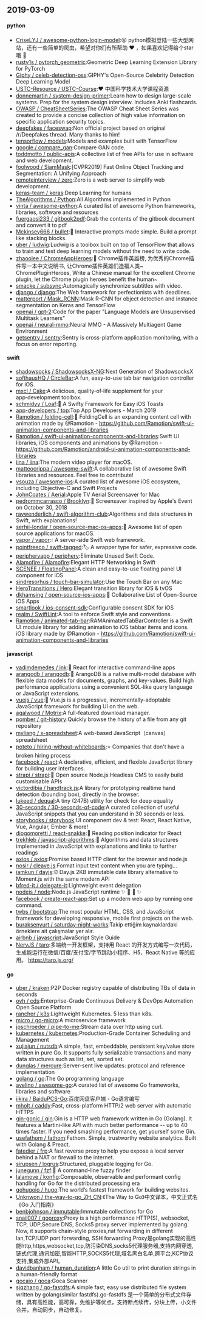 ## 2019-03-09

#### python
* [CriseLYJ / awesome-python-login-model](https://github.com/CriseLYJ/awesome-python-login-model):😮
python模拟登陆一些大型网站，还有一些简单的爬虫，希望对你们有所帮助
❤️
，如果喜欢记得给个star哦
🌟
* [rusty1s / pytorch_geometric](https://github.com/rusty1s/pytorch_geometric):Geometric Deep Learning Extension Library for PyTorch
* [Giphy / celeb-detection-oss](https://github.com/Giphy/celeb-detection-oss):GIPHY's Open-Source Celebrity Detection Deep Learning Model
* [USTC-Resource / USTC-Course](https://github.com/USTC-Resource/USTC-Course):❤️
中国科学技术大学课程资源
* [donnemartin / system-design-primer](https://github.com/donnemartin/system-design-primer):Learn how to design large-scale systems. Prep for the system design interview. Includes Anki flashcards.
* [OWASP / CheatSheetSeries](https://github.com/OWASP/CheatSheetSeries):The OWASP Cheat Sheet Series was created to provide a concise collection of high value information on specific application security topics.
* [deepfakes / faceswap](https://github.com/deepfakes/faceswap):Non official project based on original /r/Deepfakes thread. Many thanks to him!
* [tensorflow / models](https://github.com/tensorflow/models):Models and examples built with TensorFlow
* [google / compare_gan](https://github.com/google/compare_gan):Compare GAN code.
* [toddmotto / public-apis](https://github.com/toddmotto/public-apis):A collective list of free APIs for use in software and web development.
* [foolwood / SiamMask](https://github.com/foolwood/SiamMask):[CVPR2019] Fast Online Object Tracking and Segmentation: A Unifying Approach
* [remoteinterview / zero](https://github.com/remoteinterview/zero):Zero is a web server to simplify web development.
* [keras-team / keras](https://github.com/keras-team/keras):Deep Learning for humans
* [TheAlgorithms / Python](https://github.com/TheAlgorithms/Python):All Algorithms implemented in Python
* [vinta / awesome-python](https://github.com/vinta/awesome-python):A curated list of awesome Python frameworks, libraries, software and resources
* [fuergaosi233 / gitbook2pdf](https://github.com/fuergaosi233/gitbook2pdf):Grab the contents of the gitbook document and convert it to pdf
* [Mckinsey666 / bullet](https://github.com/Mckinsey666/bullet):🚅
Interactive prompts made simple. Build a prompt like stacking blocks.
* [uber / ludwig](https://github.com/uber/ludwig):Ludwig is a toolbox built on top of TensorFlow that allows to train and test deep learning models without the need to write code.
* [zhaoolee / ChromeAppHeroes](https://github.com/zhaoolee/ChromeAppHeroes):🌈
Chrome插件英雄榜, 为优秀的Chrome插件写一本中文说明书, 让Chrome插件英雄们造福人类~ ChromePluginHeroes, Write a Chinese manual for the excellent Chrome plugin, let the Chrome plugin heroes benefit the human~
* [smacke / subsync](https://github.com/smacke/subsync):Automagically synchronize subtitles with video.
* [django / django](https://github.com/django/django):The Web framework for perfectionists with deadlines.
* [matterport / Mask_RCNN](https://github.com/matterport/Mask_RCNN):Mask R-CNN for object detection and instance segmentation on Keras and TensorFlow
* [openai / gpt-2](https://github.com/openai/gpt-2):Code for the paper "Language Models are Unsupervised Multitask Learners"
* [openai / neural-mmo](https://github.com/openai/neural-mmo):Neural MMO - A Massively Multiagent Game Environment
* [getsentry / sentry](https://github.com/getsentry/sentry):Sentry is cross-platform application monitoring, with a focus on error reporting.

#### swift
* [shadowsocks / ShadowsocksX-NG](https://github.com/shadowsocks/ShadowsocksX-NG):Next Generation of ShadowsocksX
* [softhausHQ / CircleBar](https://github.com/softhausHQ/CircleBar):A fun, easy-to-use tab bar navigation controller for iOS.
* [mxcl / Cake](https://github.com/mxcl/Cake):A delicious, quality‑of‑life supplement for your app‑development toolbox.
* [schmidyy / Loaf](https://github.com/schmidyy/Loaf):🍞
A Swifty Framework for Easy iOS Toasts
* [app-developers / top](https://github.com/app-developers/top):Top App Developers - March 2019
* [Ramotion / folding-cell](https://github.com/Ramotion/folding-cell):📃
FoldingCell is an expanding content cell with animation made by @Ramotion - https://github.com/Ramotion/swift-ui-animation-components-and-libraries
* [Ramotion / swift-ui-animation-components-and-libraries](https://github.com/Ramotion/swift-ui-animation-components-and-libraries):Swift UI libraries, iOS components and animations by @Ramotion - https://github.com/Ramotion/android-ui-animation-components-and-libraries
* [iina / iina](https://github.com/iina/iina):The modern video player for macOS.
* [matteocrippa / awesome-swift](https://github.com/matteocrippa/awesome-swift):A collaborative list of awesome Swift libraries and resources. Feel free to contribute!
* [vsouza / awesome-ios](https://github.com/vsouza/awesome-ios):A curated list of awesome iOS ecosystem, including Objective-C and Swift Projects
* [JohnCoates / Aerial](https://github.com/JohnCoates/Aerial):Apple TV Aerial Screensaver for Mac
* [pedrommcarrasco / Brooklyn](https://github.com/pedrommcarrasco/Brooklyn):🍎
Screensaver inspired by Apple's Event on October 30, 2018
* [raywenderlich / swift-algorithm-club](https://github.com/raywenderlich/swift-algorithm-club):Algorithms and data structures in Swift, with explanations!
* [serhii-londar / open-source-mac-os-apps](https://github.com/serhii-londar/open-source-mac-os-apps):🚀
Awesome list of open source applications for macOS.
* [vapor / vapor](https://github.com/vapor/vapor):💧
A server-side Swift web framework.
* [pointfreeco / swift-tagged](https://github.com/pointfreeco/swift-tagged):🏷
A wrapper type for safer, expressive code.
* [peripheryapp / periphery](https://github.com/peripheryapp/periphery):Eliminate Unused Swift Code.
* [Alamofire / Alamofire](https://github.com/Alamofire/Alamofire):Elegant HTTP Networking in Swift
* [SCENEE / FloatingPanel](https://github.com/SCENEE/FloatingPanel):A clean and easy-to-use floating panel UI component for iOS
* [sindresorhus / touch-bar-simulator](https://github.com/sindresorhus/touch-bar-simulator):Use the Touch Bar on any Mac
* [HeroTransitions / Hero](https://github.com/HeroTransitions/Hero):Elegant transition library for iOS & tvOS
* [dkhamsing / open-source-ios-apps](https://github.com/dkhamsing/open-source-ios-apps):📱
Collaborative List of Open-Source iOS Apps
* [smartlook / ios-consent-sdk](https://github.com/smartlook/ios-consent-sdk):Configurable consent SDK for iOS
* [realm / SwiftLint](https://github.com/realm/SwiftLint):A tool to enforce Swift style and conventions.
* [Ramotion / animated-tab-bar](https://github.com/Ramotion/animated-tab-bar):RAMAnimatedTabBarController is a Swift UI module library for adding animation to iOS tabbar items and icons. iOS library made by @Ramotion - https://github.com/Ramotion/swift-ui-animation-components-and-libraries

#### javascript
* [vadimdemedes / ink](https://github.com/vadimdemedes/ink):🌈
React for interactive command-line apps
* [arangodb / arangodb](https://github.com/arangodb/arangodb):🥑
ArangoDB is a native multi-model database with flexible data models for documents, graphs, and key-values. Build high performance applications using a convenient SQL-like query language or JavaScript extensions.
* [vuejs / vue](https://github.com/vuejs/vue):🖖
Vue.js is a progressive, incrementally-adoptable JavaScript framework for building UI on the web.
* [agalwood / Motrix](https://github.com/agalwood/Motrix):A full-featured download manager.
* [pomber / git-history](https://github.com/pomber/git-history):Quickly browse the history of a file from any git repository
* [myliang / x-spreadsheet](https://github.com/myliang/x-spreadsheet):A web-based JavaScript（canvas） spreadsheet
* [poteto / hiring-without-whiteboards](https://github.com/poteto/hiring-without-whiteboards):⭐️
Companies that don't have a broken hiring process
* [facebook / react](https://github.com/facebook/react):A declarative, efficient, and flexible JavaScript library for building user interfaces.
* [strapi / strapi](https://github.com/strapi/strapi):🚀
Open source Node.js Headless CMS to easily build customisable APIs
* [victordibia / handtrack.js](https://github.com/victordibia/handtrack.js):A library for prototyping realtime hand detection (bounding box), directly in the browser.
* [lukeed / dequal](https://github.com/lukeed/dequal):A tiny (247B) utility for check for deep equality
* [30-seconds / 30-seconds-of-code](https://github.com/30-seconds/30-seconds-of-code):A curated collection of useful JavaScript snippets that you can understand in 30 seconds or less.
* [storybooks / storybook](https://github.com/storybooks/storybook):UI component dev & test: React, React Native, Vue, Angular, Ember & more!
* [diogomoretti / react-snakke](https://github.com/diogomoretti/react-snakke):🐍
Reading position indicator for React
* [trekhleb / javascript-algorithms](https://github.com/trekhleb/javascript-algorithms):📝
Algorithms and data structures implemented in JavaScript with explanations and links to further readings
* [axios / axios](https://github.com/axios/axios):Promise based HTTP client for the browser and node.js
* [nosir / cleave.js](https://github.com/nosir/cleave.js):Format input text content when you are typing...
* [iamkun / dayjs](https://github.com/iamkun/dayjs):⏰
Day.js 2KB immutable date library alternative to Moment.js with the same modern API
* [bfred-it / delegate-it](https://github.com/bfred-it/delegate-it):Lightweight event delegation
* [nodejs / node](https://github.com/nodejs/node):Node.js JavaScript runtime
✨
🐢
🚀
✨
* [facebook / create-react-app](https://github.com/facebook/create-react-app):Set up a modern web app by running one command.
* [twbs / bootstrap](https://github.com/twbs/bootstrap):The most popular HTML, CSS, and JavaScript framework for developing responsive, mobile first projects on the web.
* [buraksenyurt / saturday-night-works](https://github.com/buraksenyurt/saturday-night-works):Takip ettiğim kaynaklardaki örneklere ait çalışmalar yer alır.
* [airbnb / javascript](https://github.com/airbnb/javascript):JavaScript Style Guide
* [NervJS / taro](https://github.com/NervJS/taro):多端统一开发框架，支持用 React 的开发方式编写一次代码，生成能运行在微信/百度/支付宝/字节跳动小程序、H5、React Native 等的应用。 https://taro.js.org/

#### go
* [uber / kraken](https://github.com/uber/kraken):P2P Docker registry capable of distributing TBs of data in seconds
* [ovh / cds](https://github.com/ovh/cds):Enterprise-Grade Continuous Delivery & DevOps Automation Open Source Platform
* [rancher / k3s](https://github.com/rancher/k3s):Lightweight Kubernetes. 5 less than k8s.
* [micro / go-micro](https://github.com/micro/go-micro):A microservice framework
* [jpschroeder / pipe-to-me](https://github.com/jpschroeder/pipe-to-me):Stream data over http using curl.
* [kubernetes / kubernetes](https://github.com/kubernetes/kubernetes):Production-Grade Container Scheduling and Management
* [xujiajun / nutsdb](https://github.com/xujiajun/nutsdb):A simple, fast, embeddable, persistent key/value store written in pure Go. It supports fully serializable transactions and many data structures such as list, set, sorted set.
* [dunglas / mercure](https://github.com/dunglas/mercure):Server-sent live updates: protocol and reference implementation
* [golang / go](https://github.com/golang/go):The Go programming language
* [avelino / awesome-go](https://github.com/avelino/awesome-go):A curated list of awesome Go frameworks, libraries and software
* [iikira / BaiduPCS-Go](https://github.com/iikira/BaiduPCS-Go):百度网盘客户端 - Go语言编写
* [mholt / caddy](https://github.com/mholt/caddy):Fast, cross-platform HTTP/2 web server with automatic HTTPS
* [gin-gonic / gin](https://github.com/gin-gonic/gin):Gin is a HTTP web framework written in Go (Golang). It features a Martini-like API with much better performance -- up to 40 times faster. If you need smashing performance, get yourself some Gin.
* [usefathom / fathom](https://github.com/usefathom/fathom):Fathom. Simple, trustworthy website analytics. Built with Golang & Preact.
* [fatedier / frp](https://github.com/fatedier/frp):A fast reverse proxy to help you expose a local server behind a NAT or firewall to the internet.
* [sirupsen / logrus](https://github.com/sirupsen/logrus):Structured, pluggable logging for Go.
* [junegunn / fzf](https://github.com/junegunn/fzf):🌸
A command-line fuzzy finder
* [lalamove / konfig](https://github.com/lalamove/konfig):Composable, observable and performant config handling for Go for the distributed processing era
* [gohugoio / hugo](https://github.com/gohugoio/hugo):The world’s fastest framework for building websites.
* [Unknwon / the-way-to-go_ZH_CN](https://github.com/Unknwon/the-way-to-go_ZH_CN):《The Way to Go》中文译本，中文正式名《Go 入门指南》
* [benbjohnson / immutable](https://github.com/benbjohnson/immutable):Immutable collections for Go
* [snail007 / goproxy](https://github.com/snail007/goproxy):Proxy is a high performance HTTP(S), websocket, TCP, UDP,Secure DNS, Socks5 proxy server implemented by golang. Now, it supports chain-style proxies,nat forwarding in different lan,TCP/UDP port forwarding, SSH forwarding.Proxy是golang实现的高性能http,https,websocket,tcp,防污染DNS,socks5代理服务器,支持内网穿透,链式代理,通讯加密,智能HTTP,SOCKS5代理,域名黑白名单,跨平台,KCP协议支持,集成外部API。
* [davidbanham / human_duration](https://github.com/davidbanham/human_duration):A little Go util to print duration strings in a human-friendly format
* [gocaio / goca](https://github.com/gocaio/goca):Goca Scanner
* [sjqzhang / go-fastdfs](https://github.com/sjqzhang/go-fastdfs):A simple fast, easy use distributed file system written by golang(similar fastdfs).go-fastdfs 是一个简单的分布式文件存储，具有高性能，高可靠，免维护等优点，支持断点续传，分块上传，小文件合并，自动同步，自动修复。
